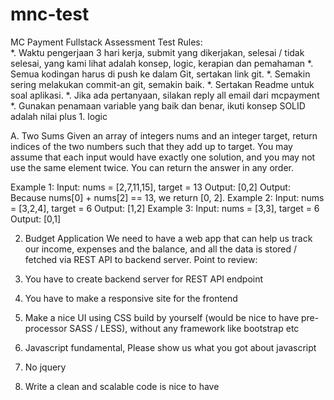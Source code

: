 # mnc-test

MC Payment Fullstack Assessment Test 
Rules:  
*. Waktu pengerjaan 3 hari kerja, submit yang dikerjakan, selesai / tidak selesai, yang kami  lihat adalah konsep, logic, kerapian dan pemahaman 
*. Semua kodingan harus di push ke dalam Git, sertakan link git. 
*. Semakin sering melakukan commit-an git, semakin baik. 
*. Sertakan Readme untuk soal aplikasi. 
*. Jika ada pertanyaan, silakan reply all email dari mcpayment 
*. Gunakan penamaan variable yang baik dan benar, ikuti konsep SOLID adalah nilai plus 1. logic 

A. Two Sums 
Given an array of integers nums and an integer target, return indices of the two numbers such that they add up to target. 
You may assume that each input would have exactly one solution, and you may not use the same element twice. You can return the answer in any order. 

Example 1: 
Input: nums = [2,7,11,15], target = 13 
Output: [0,2] 
Output: Because nums[0] + nums[2] == 13, we return [0, 2]. 
Example 2: 
Input: nums = [3,2,4], target = 6 
Output: [1,2] 
Example 3: 
Input: nums = [3,3], target = 6 
Output: [0,1] 


2. Budget Application 
We need to have a web app that can help us track our income, expenses and the balance,  and all the data is stored / fetched via REST API to backend server. 
Point to review: 

1. You have to create backend server for REST API endpoint 
2. You have to make a responsive site for the frontend 
3. Make a nice UI using CSS build by yourself (would be nice to have pre-processor SASS / LESS), without any framework like bootstrap etc 
4. Javascript fundamental, Please show us what you got about javascript 
5. No jquery 
6. Write a clean and scalable code is nice to have
